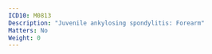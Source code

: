 ```yaml
---
ICD10: M0813
Description: "Juvenile ankylosing spondylitis: Forearm"
Matters: No
Weight: 0
---
```


